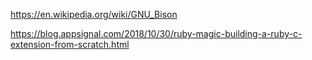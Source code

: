 


https://en.wikipedia.org/wiki/GNU_Bison

https://blog.appsignal.com/2018/10/30/ruby-magic-building-a-ruby-c-extension-from-scratch.html

